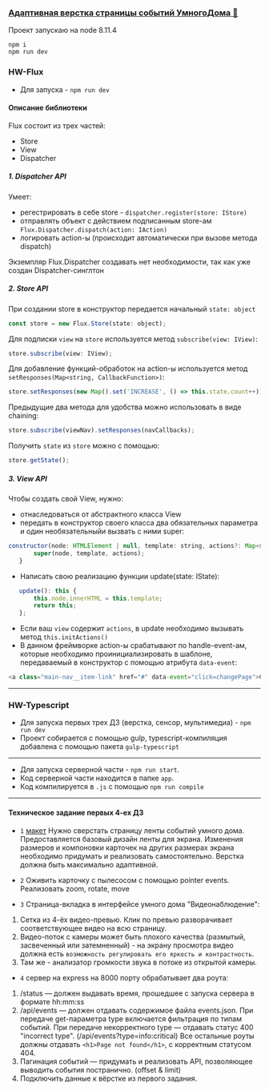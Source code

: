 ### [Адаптивная верстка страницы событий УмногоДома 🤖](https://haritonasty.github.io/yandex-shri-smarthome/)

Проект запускаю на node 8.11.4

```
npm i
npm run dev
```

### HW-Flux
- Для запуска  - `npm run dev`

#### Описание библиотеки

Flux состоит из трех частей:
- Store
- View
- Dispatcher

##### 1. Dispatcher API

Умеет:
 - регестрировать в себе store - `dispatcher.register(store: IStore)`
 - отправлять объект с действием подписанным store-ам `Flux.Dispatcher.dispatch(action: IAction)`
 - логировать action-ы (происходит автоматически при вызове метода dispatch)
 
 Экземпляр Flux.Dispatcher создавать нет необходимости, так как уже создан Dispatcher-синглтон

##### 2. Store API

При создании store в конструктор передается начальный `state: object`
```javascript
const store = new Flux.Store(state: object);
```

Для подписки `view` на `store` используется метод `subscribe(view: IView)`:
```javascript
store.subscribe(view: IView);
```
Для добавление функций-обработок на action-ы используется метод `setResponses(Map<string, CallbackFunction>)`:
```javascript
store.setResponses(new Map().set('INCREASE', () => this.state.count++));
```

Предыдущие два метода для удобства можно использовать в виде chaining:
```javascript
store.subscribe(viewNav).setResponses(navCallbacks);
```

Получить `state` из `store` можно с помощью: 
```javascript
store.getState();
```
##### 3. View API

Чтобы создать свой View, нужно: 
 - отнаследоваться от абстрактного класса View
 - передать в конструктор своего класса два обязательных параметра и один необязательныйи вызвать с ними super:
 ```javascript
constructor(node: HTMLElement | null, template: string, actions?: Map<string, CallbackFunction>) {
        super(node, template, actions);
    }
```
 - Написать свою реализацию функции update(state: IState):
 ```javascript
    update(): this {
        this.node.innerHTML = this.template;
        return this;
    };

```
 - Если ваш `view` содержит `actions`, в update необходимо вызывать метод `this.initActions()`
 - В данном фреймворке action-ы срабатывают по handle-event-ам, которые необходимо проинициализировать в шаблоне, передаваемый в конструктор c помощью атрибута `data-event`:
 ```javascript
 <a class="main-nav__item-link" href="#" data-event="click=changePage">События</a>
```
 
---
### HW-Typescript

- Для запуска первых трех ДЗ (верстка, сенсор, мультимедиа) - `npm run dev`
- Проект собирается с помощью gulp, typescript-компиляция добавлена с помощью пакета `gulp-typescript`
---
- Для запуска серверной части - `npm run start`. 
- Код серверной части находится в папке `app`.
- Код компилируется в `.js` с помощью `npm run compile`
---
#### Техническое задание первых 4-ех ДЗ

- `1` [макет](https://shri-msk-2018-reviewer.github.io/shri-18-smarthouse-task-1/)
Нужно сверстать страницу ленты событий умного дома.
Предоставляется базовый дизайн ленты для экрана. 
Изменения размеров и компоновки карточек на других размерах экрана необходимо придумать и реализовать самостоятельно. Верстка должна быть максимально адаптивной.

- `2` Оживить карточку с пылесосом с помощью pointer events. Реализовать zoom, rotate, move

- `3` Страница-вкладка в интерфейсе умного дома "Видеонаблюдение":
1. Сетка из 4-ёх видео-превью. Клик по превью разворачивает соответствующее видео на всю страницу.
2. Видео-поток с камеры может быть плохого качества (размытый, засвеченный или затемненный) - на экрану просмотра видео должна есть `возможность регулировать его яркость и контрастность`.
3. Там же - анализатор громкости звука в потоке из открытой камеры.

- `4` сервер на express на 8000 порту обрабатывает два роута: 
1. /status — должен выдавать время, прошедшее с запуска сервера в формате hh:mm:ss 
2. /api/events — должен отдавать содержимое файла events.json. При передаче get-параметра type включается фильтрация по типам событий. При передаче некорректного type — отдавать статус 400 "incorrect type". (/api/events?type=info:critical) Все остальные роуты должны отдавать `<h1>Page not found</h1>`, с корректным статусом 404.
3. Пагинация событий — придумать и реализовать API, позволяющее выводить события постранично. (offset & limit)
4. Подключить данные к вёрстке из первого задания.
